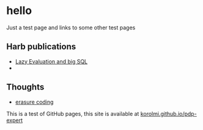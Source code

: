 # hello

Just a test page and links to some other test pages

## Harb publications

* [Lazy Evaluation and big SQL](https://korolmi.github.io/pdp-expert/habr/spark-lazy-sql.html)
* [](https://korolmi.github.io/pdp-expert/thoughts/erasure-coding.html)

## Thoughts

* [erasure coding](https://korolmi.github.io/pdp-expert/thoughts/erasure-coding.html)

This is a test of GitHub pages, this site is available at [korolmi.github.io/pdp-expert](https://korolmi.github.io/pdp-expert/thoughts/erasure-coding.html)
